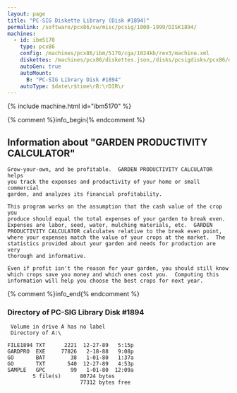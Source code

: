 ```yaml
---
layout: page
title: "PC-SIG Diskette Library (Disk #1894)"
permalink: /software/pcx86/sw/misc/pcsig/1000-1999/DISK1894/
machines:
  - id: ibm5170
    type: pcx86
    config: /machines/pcx86/ibm/5170/cga/1024kb/rev3/machine.xml
    diskettes: /machines/pcx86/diskettes.json,/disks/pcsigdisks/pcx86/diskettes.json
    autoGen: true
    autoMount:
      B: "PC-SIG Library Disk #1894"
    autoType: $date\r$time\rB:\rDIR\r
---
```


{% include machine.html id="ibm5170" %}

{% comment %}info_begin{% endcomment %}

## Information about "GARDEN PRODUCTIVITY CALCULATOR"

    Grow-your-own, and be profitable.  GARDEN PRODUCTIVITY CALCULATOR helps
    you track the expenses and productivity of your home or small commercial
    garden, and analyzes its financial profitability.
    
    This program works on the assumption that the cash value of the crop you
    produce should equal the total expenses of your garden to break even.
    Expenses are labor, seed, water, mulching materials, etc.  GARDEN
    PRODUCTIVITY CALCULATOR calculates relative to the break even point,
    where your expenses match the value of your crops at the market.  The
    statistics provided about your garden and needs for production are very
    thorough and informative.
    
    Even if profit isn't the reason for your garden, you should still know
    which crops save you money and which ones cost you.  Computing this
    information will help you choose the best crops for next year.
{% comment %}info_end{% endcomment %}


### Directory of PC-SIG Library Disk #1894

     Volume in drive A has no label
     Directory of A:\

    FILE1894 TXT      2221  12-27-89   5:15p
    GARDPRO  EXE     77826   2-18-88   9:08p
    GO       BAT        38   1-01-80   1:37a
    GO       TXT       540  12-27-89   4:53p
    SAMPLE   GPC        99   1-01-80  12:09a
            5 file(s)      80724 bytes
                           77312 bytes free
